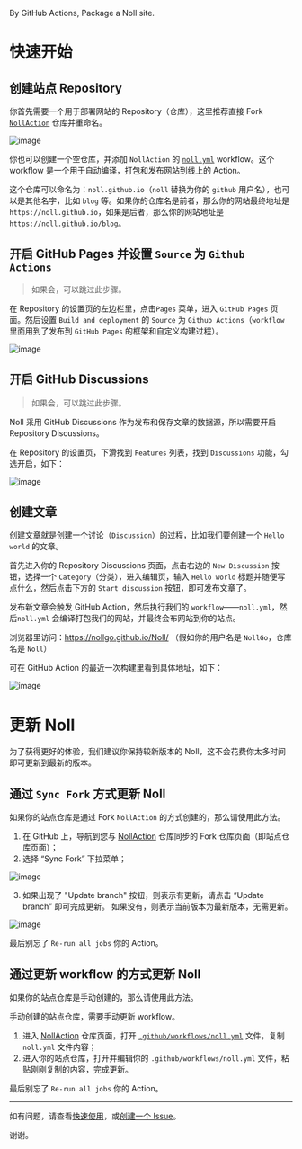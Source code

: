 By GitHub Actions, Package a Noll site.

# 快速开始

## 创建站点 Repository

你首先需要一个用于部署网站的 Repository（仓库），这里推荐直接 Fork [`NollAction`](https://github.com/NollGo/NollAction) 仓库并重命名。

![image](https://user-images.githubusercontent.com/11867809/222881878-7c48231a-1000-4d38-aeaf-b0ded5e00934.png)

你也可以创建一个空仓库，并添加 `NollAction` 的 [`noll.yml`](https://github.com/NollGo/NollAction/blob/main/.github/workflows/noll.yml) workflow。这个 workflow 是一个用于自动编译，打包和发布网站到线上的 Action。

这个仓库可以命名为：`noll.github.io`（`noll` 替换为你的 `github` 用户名），也可以是其他名字，比如 `blog` 等。如果你的仓库名是前者，那么你的网站最终地址是 `https://noll.github.io`，如果是后者，那么你的网站地址是 `https://noll.github.io/blog`。

## 开启 GitHub Pages 并设置 `Source` 为 `Github Actions`

> 如果会，可以跳过此步骤。

在 Repository 的设置页的左边栏里，点击`Pages` 菜单，进入 `GitHub Pages` 页面。然后设置 `Build and deployment` 的 `Source` 为 `Github Actions`（`workflow` 里面用到了发布到 `GitHub Pages` 的框架和自定义构建过程）。

![image](https://user-images.githubusercontent.com/11867809/220971700-5bc6946e-970b-46d3-a53a-1b1e754fdfc2.png)

## 开启 GitHub Discussions

> 如果会，可以跳过此步骤。

Noll 采用 GitHub Discussions 作为发布和保存文章的数据源，所以需要开启 Repository Discussions。

在 Repository 的设置页，下滑找到 `Features` 列表，找到 `Discussions` 功能，勾选开启，如下：

![image](https://user-images.githubusercontent.com/11867809/220903391-80a0d084-6c88-425f-8ff8-e61c95532dc6.png)

## 创建文章

创建文章就是创建一个讨论（`Discussion`）的过程，比如我们要创建一个 `Hello world` 的文章。

首先进入你的 Repository Discussions 页面，点击右边的 `New Discussion` 按钮，选择一个 `Category`（分类），进入编辑页，输入 `Hello world` 标题并随便写点什么，然后点击下方的 `Start discussion` 按钮，即可发布文章了。

发布新文章会触发 GitHub Action，然后执行我们的 `workflow`——`noll.yml`，然后`noll.yml` 会编译打包我们的网站，并最终会布网站到你的站点。

浏览器里访问：<https://nollgo.github.io/Noll/> （假如你的用户名是 `NollGo`，仓库名是 `Noll`）

可在 GitHub Action 的最近一次构建里看到具体地址，如下：

![image](https://user-images.githubusercontent.com/11867809/221553629-676af9b7-d9da-4937-a99a-e12eae44a868.png)

# 更新 Noll

为了获得更好的体验，我们建议你保持较新版本的 Noll，这不会花费你太多时间即可更新到最新的版本。

## 通过 `Sync Fork` 方式更新 Noll

如果你的站点仓库是通过 Fork `NollAction` 的方式创建的，那么请使用此方法。

1. 在 GitHub 上，导航到您与 [NollAction](https://github.com/NollGo/NollAction) 仓库同步的 Fork 仓库页面（即站点仓库页面）；
2. 选择 “Sync Fork” 下拉菜单；

![image](https://user-images.githubusercontent.com/11867809/222360984-23dea64a-2495-4bd0-9ab7-d4e5938b9735.png)

3. 如果出现了 "Update branch" 按钮，则表示有更新，请点击 “Update branch” 即可完成更新。
   如果没有，则表示当前版本为最新版本，无需更新。

![image](https://user-images.githubusercontent.com/11867809/222360389-a94f4680-de45-468e-bf19-659ea7dee968.png)

最后别忘了 `Re-run all jobs` 你的 Action。

## 通过更新 workflow 的方式更新 Noll

如果你的站点仓库是手动创建的，那么请使用此方法。

手动创建的站点仓库，需要手动更新 workflow。

1. 进入 [NollAction](https://github.com/NollGo/NollAction) 仓库页面，打开 [`.github/workflows/noll.yml`](https://github.com/NollGo/NollAction/tree/main/.github/workflows/noll.yml) 文件，复制 `noll.yml` 文件内容；
2. 进入你的站点仓库，打开并编辑你的 `.github/workflows/noll.yml` 文件，粘贴刚刚复制的内容，完成更新。

最后别忘了 `Re-run all jobs` 你的 Action。

-----

如有问题，请查看[快速使用](https://nollgo.github.io/Noll/post/29.html)，或[创建一个 Issue](https://github.com/NollGo/Noll/issues/new)。

谢谢。
